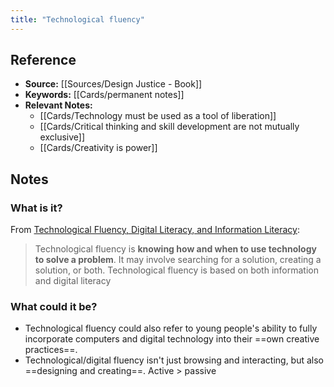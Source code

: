 ```yaml
---
title: "Technological fluency"
---
```

## Reference
- **Source:** [[Sources/Design Justice - Book]]
- **Keywords:** [[Cards/permanent notes]]
- **Relevant Notes:** 
	- [[Cards/Technology must be used as a tool of liberation]]
	- [[Cards/Critical thinking and skill development are not mutually exclusive]]
	- [[Cards/Creativity is power]]
## Notes
### What is it? 
From [Technological Fluency, Digital Literacy, and Information Literacy](http://tutorials.istudy.psu.edu/techfluency/techfluency2.html#:~:text=Technological%20fluency%20is%20knowing%20how,both%20information%20and%20digital%20literacy.):
> Technological fluency is **knowing how and when to use technology to solve a problem**. It may involve searching for a solution, creating a solution, or both. Technological fluency is based on both information and digital literacy

### What could it be?
+ Technological fluency could also refer to young people's ability to fully incorporate computers and digital technology into their ==own creative practices==.
+ Technological/digital fluency isn't just browsing and interacting, but also ==designing and creating==. Active > passive 